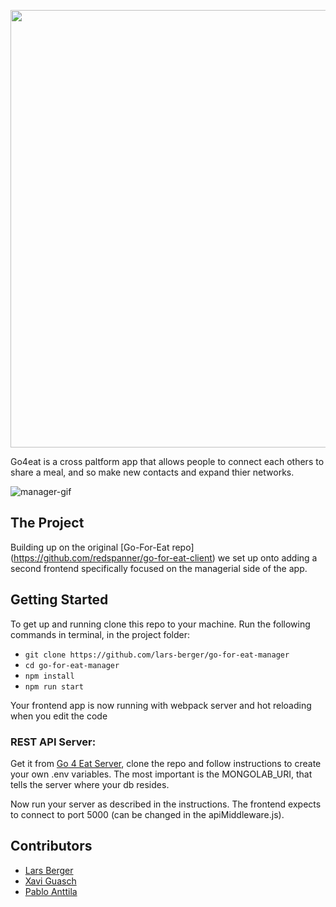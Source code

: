 <p align="center">
  <img src="https://image.ibb.co/mqHb2T/Screen_Shot_2018_07_09_at_18_16_51.png" width="700px" />
</p>

Go4eat is a cross paltform app that allows people to connect each others to share a meal, and so make new contacts and expand thier networks.


![manager-gif](src/assets/kapture-manager2.gif)


## The Project

Building up on the original [Go-For-Eat repo] (https://github.com/redspanner/go-for-eat-client) we set up onto adding a second frontend specifically focused on the managerial side of the app. 



## Getting Started

To get up and running clone this repo to your machine.
Run the following commands in terminal, in the project folder:

- `git clone https://github.com/lars-berger/go-for-eat-manager`
- `cd go-for-eat-manager`
- `npm install`
- `npm run start`

Your frontend app is now running with webpack server and hot reloading when you edit the code

### REST API Server:

Get it from [Go 4 Eat Server](https://github.com/papplo/go-for-eat-server), clone the repo and follow instructions to create your own .env variables.
The most important is the MONGOLAB_URI, that tells the server where your db resides.

Now run your server as described in the instructions. The frontend expects to connect to port 5000 (can be changed in the apiMiddleware.js).

## Contributors

- [Lars Berger](https://github.com/lars-berger)
- [Xavi Guasch](https://github.com/xaviguasch)
- [Pablo Anttila](https://github.com/papplo)
